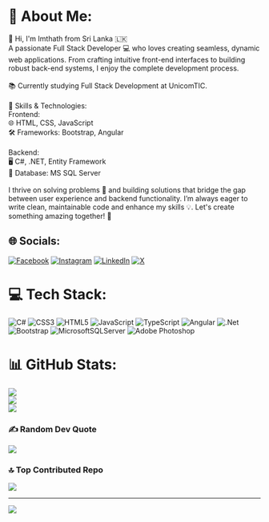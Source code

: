 # 💫 About Me:
👋 Hi, I'm Imthath from Sri Lanka 🇱🇰<br>A passionate Full Stack Developer 💻 who loves creating seamless, dynamic web applications. From crafting intuitive front-end interfaces to building robust back-end systems, I enjoy the complete development process.<br><br>📚 Currently studying Full Stack Development at UnicomTIC.<br><br>🚀 Skills & Technologies:<br>Frontend:<br>🌐 HTML, CSS, JavaScript<br>🛠 Frameworks: Bootstrap, Angular<br><br>Backend:<br>🖥️ C#, .NET, Entity Framework<br>💾 Database: MS SQL Server<br><br>I thrive on solving problems 🔧 and building solutions that bridge the gap between user experience and backend functionality. I’m always eager to write clean, maintainable code and enhance my skills 💡. Let's create something amazing together! 🚀


## 🌐 Socials:
[![Facebook](https://img.shields.io/badge/Facebook-%231877F2.svg?logo=Facebook&logoColor=white)](https://facebook.com/https://www.facebook.com/imthath.imt?mibextid=ZbWKwL) [![Instagram](https://img.shields.io/badge/Instagram-%23E4405F.svg?logo=Instagram&logoColor=white)](https://instagram.com/https://www.instagram.com/imthath_imt/?igsh=MW1pOW10aHN5aTA1dw%3D%3D) [![LinkedIn](https://img.shields.io/badge/LinkedIn-%230077B5.svg?logo=linkedin&logoColor=white)](https://linkedin.com/in/https://www.linkedin.com/in/mohamed-imthath-006a62270?utm_source=share&utm_campaign=share_via&utm_content=profile&utm_medium=android_app) [![X](https://img.shields.io/badge/X-black.svg?logo=X&logoColor=white)](https://x.com/https://x.com/imthath_imt?t=DwbcRg6h_NHAZDOq7o_Vyw&s=09) 

# 💻 Tech Stack:
![C#](https://img.shields.io/badge/c%23-%23239120.svg?style=for-the-badge&logo=csharp&logoColor=white) ![CSS3](https://img.shields.io/badge/css3-%231572B6.svg?style=for-the-badge&logo=css3&logoColor=white) ![HTML5](https://img.shields.io/badge/html5-%23E34F26.svg?style=for-the-badge&logo=html5&logoColor=white) ![JavaScript](https://img.shields.io/badge/javascript-%23323330.svg?style=for-the-badge&logo=javascript&logoColor=%23F7DF1E) ![TypeScript](https://img.shields.io/badge/typescript-%23007ACC.svg?style=for-the-badge&logo=typescript&logoColor=white) ![Angular](https://img.shields.io/badge/angular-%23DD0031.svg?style=for-the-badge&logo=angular&logoColor=white) ![.Net](https://img.shields.io/badge/.NET-5C2D91?style=for-the-badge&logo=.net&logoColor=white) ![Bootstrap](https://img.shields.io/badge/bootstrap-%238511FA.svg?style=for-the-badge&logo=bootstrap&logoColor=white) ![MicrosoftSQLServer](https://img.shields.io/badge/Microsoft%20SQL%20Server-CC2927?style=for-the-badge&logo=microsoft%20sql%20server&logoColor=white) ![Adobe Photoshop](https://img.shields.io/badge/adobe%20photoshop-%2331A8FF.svg?style=for-the-badge&logo=adobe%20photoshop&logoColor=white)
# 📊 GitHub Stats:
![](https://github-readme-stats.vercel.app/api?username=ut01635&theme=dark&hide_border=false&include_all_commits=true&count_private=true)<br/>
![](https://github-readme-streak-stats.herokuapp.com/?user=ut01635&theme=dark&hide_border=false)<br/>
![](https://github-readme-stats.vercel.app/api/top-langs/?username=ut01635&theme=dark&hide_border=false&include_all_commits=true&count_private=true&layout=compact)

### ✍️ Random Dev Quote
![](https://quotes-github-readme.vercel.app/api?type=horizontal&theme=radical)

### 🔝 Top Contributed Repo
![](https://github-contributor-stats.vercel.app/api?username=ut01635&limit=5&theme=dark&combine_all_yearly_contributions=true)

---
[![](https://visitcount.itsvg.in/api?id=ut01635&icon=0&color=0)](https://visitcount.itsvg.in)

<!-- Proudly created with GPRM ( https://gprm.itsvg.in ) -->